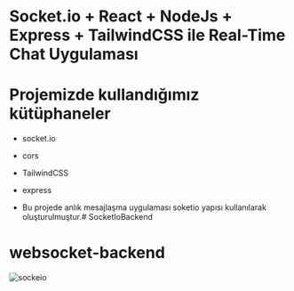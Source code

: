 # Socket.io + React + NodeJs + Express + TailwindCSS ile Real-Time Chat Uygulaması
# Projemizde kullandığımız kütüphaneler
- socket.io
- cors
- TailwindCSS
- express

- Bu projede anlık mesajlaşma uygulaması soketio yapısı kullanılarak oluşturulmuştur.# SocketIoBackend
# websocket-backend
![sockeio](https://github.com/user-attachments/assets/6c1346d3-d683-4056-9f2f-cebe3cbe65e3)
